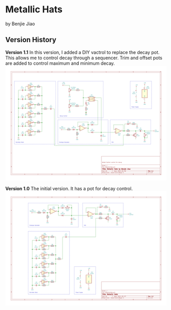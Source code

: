 # Metallic Hats
by Benjie Jiao

## Version History

**Version 1.1**
In this version, I added a DIY vactrol to replace the decay pot. This allows me to control decay through a sequencer. Trim and offset pots are added to control maximum and minimum decay.
<img src="./Exports/MetallicHats v1.1.svg">

**Version 1.0**
The initial version. It has a pot for decay control.
<img src="./Exports/MetallicHats v1.0.svg">


